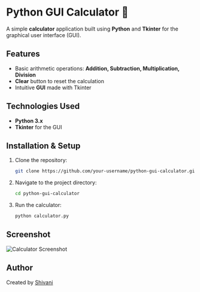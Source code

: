 # Python GUI Calculator 🧮

A simple **calculator** application built using **Python** and **Tkinter** for the graphical user interface (GUI).

## Features
- Basic arithmetic operations: **Addition, Subtraction, Multiplication, Division**
- **Clear** button to reset the calculation
- Intuitive **GUI** made with Tkinter

## Technologies Used
- **Python 3.x**
- **Tkinter** for the GUI

## Installation & Setup
1. Clone the repository:
   ```bash
   git clone https://github.com/your-username/python-gui-calculator.git
   ```

2. Navigate to the project directory:
   ```bash
   cd python-gui-calculator
   ```

3. Run the calculator:
   ```bash
   python calculator.py
   ```

## Screenshot
![Calculator Screenshot](./screenshot.png)

## Author
Created by [Shivani](https://github.com/shi-va-ni-singh)
